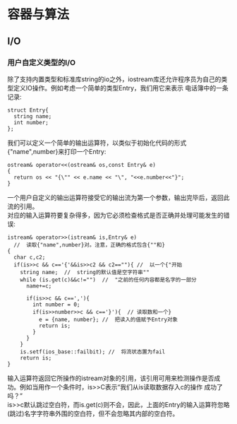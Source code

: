 # 容器与算法
## I/O
### 用户自定义类型的I/O
除了支持内置类型和标准库string的io之外，iostream库还允许程序员为自己的类型定义IO操作。例如考虑一个简单的类型Entry，我们用它来表示
电话簿中的一条记录:
```
struct Entry{
  string name;
  int number;
};
```

我们可以定义一个简单的输出运算符，以类似于初始化代码的形式{"name",number}来打印一个Entry:
```
ostream& operator<<(ostream& os,const Entry& e)
{
  return os << "{\"" << e.name << "\", "<<e.number<<"}";
}
```

一个用户自定义的输出运算符接受它的输出流为第一个参数，输出完毕后，返回此流的引用。  
对应的输入运算符要复杂得多，因为它必须检查格式是否正确并处理可能发生的错误:
```
istream& operator>>(istream& is,Entry& e)
  //  读取{"name",number}对。注意，正确的格式包含{""和}
{
  char c,c2;
  if(is>>c && c=='{'&&is>>c2 && c2==""){ //  以一个{"开始
    string name;  //  string的默认值是空字符串""
    while (is.get(c)&&c!="")  //  "之前的任何内容都是名字的一部分
      name+=c;
      
      if(is>>c && c==','){
        int number = 0;
        if(is>>number>>c && c=='}'){  // 读取数和一个}
          e = {name, number}; //  把读入的值赋予Entry对象
          return is;
        }
      }
    }
    is.setf(ios_base::failbit); //  将流状态置为fail
    return is;
}
```
输入运算符返回它所操作的istream对象的引用，该引用可用来检测操作是否成功。例如当用作一个条件时，is>>C表示“我们从is读取数据存入c的操作
成功了吗？”  
is>>c默认跳过空白符，而is.get(c)则不会，因此，上面的Entry的输入运算符忽略(跳过)名字字符串外围的空白符，但不会忽略其内部的空白符。

